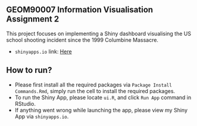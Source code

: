 ## GEOM90007 Information Visualisation Assignment 2

This project focuses on implementing a Shiny dashboard visualising the US school shooting incident since the 1999 Columbine Massacre.

- `shinyapps.io` link: [Here](https://greysonchung.shinyapps.io/InformationVisualisation/)

## How to run?

-   Please first install all the required packages via `Package Install Commands.Rmd`, simply run the cell to install the required packages.
-   To run the Shiny App, please locate `ui.R`, and click `Run App` command in RStudio.
-   If anything went wrong while launching the app, please view my Shiny App via `shinyapps.io`.
